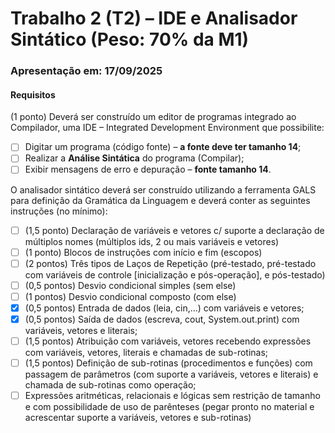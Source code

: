 # Trabalho 2 (T2) – IDE e Analisador Sintático (Peso: 70% da M1)

### Apresentação em: 17/09/2025

#### Requisitos

(1 ponto) Deverá ser construído um editor de programas integrado ao Compilador, uma IDE – Integrated Development Environment que possibilite:

- [ ] Digitar um programa (código fonte) – **a fonte deve ter tamanho 14**;
- [ ] Realizar a **Análise Sintática** do programa (Compilar);
- [ ] Exibir mensagens de erro e depuração – **fonte tamanho 14**.

O analisador sintático deverá ser construído utilizando a ferramenta GALS para definição da Gramática da Linguagem e deverá conter as seguintes instruções (no mínimo):

- [ ] (1,5 ponto) Declaração de variáveis e vetores c/ suporte a declaração de múltiplos nomes (múltiplos ids, 2 ou mais variáveis e vetores)
- [ ] (1 ponto) Blocos de instruções com início e fim (escopos)
- [ ] (2 pontos) Três tipos de Laços de Repetição (pré-testado, pré-testado com variáveis de controle [inicialização e pós-operação], e pós-testado)
- [ ] (0,5 pontos) Desvio condicional simples (sem else)
- [ ] (1 pontos) Desvio condicional composto (com else)
- [x] (0,5 pontos) Entrada de dados (leia, cin,...) com variáveis e vetores;
- [x] (0,5 pontos) Saída de dados (escreva, cout, System.out.print) com variáveis, vetores e literais;
- [ ] (1,5 pontos) Atribuição com variáveis, vetores recebendo expressões com variáveis, vetores, literais e chamadas de sub-rotinas;
- [ ] (1,5 pontos) Definição de sub-rotinas (procedimentos e funções) com passagem de parâmetros (com suporte a variáveis, vetores e literais) e chamada de sub-rotinas como operação;
- [ ] Expressões aritméticas, relacionais e lógicas sem restrição de tamanho e com possibilidade de uso de parênteses (pegar pronto no material e acrescentar suporte a variáveis, vetores e sub-rotinas)
